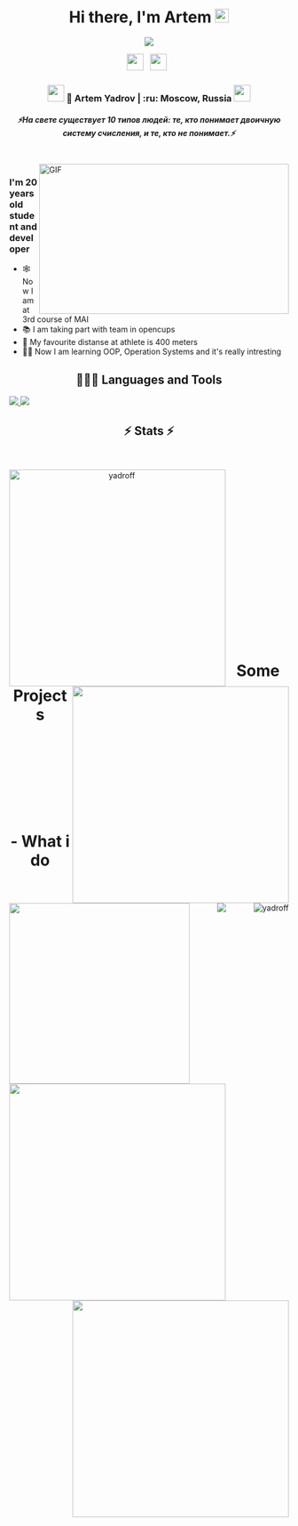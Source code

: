 <div align="center">
   <h1>Hi there, I'm Artem</a> <img src="https://media.giphy.com/media/hvRJCLFzcasrR4ia7z/giphy.gif" width="25px"> </h1>
   
   
   <img src="https://pronoun.cyou/x/y?subject=He&object=Him&height=20"> 
</div>

<p align='center'>
   <a href="https://t.me/yadrofff"><img height="30" src="https://img.shields.io/badge/Telegram-2CA5E0?style=for-the-badge&logo=telegram&logoColor=white "Telegram contact""></a>&nbsp;&nbsp;
<a href="https://vk.com/yadrofff"><img height="30" src="https://img.shields.io/badge/вконтакте-%232E87FB.svg?&style=for-the-badge&logo=vk&logoColor=white"></a>&nbsp;&nbsp;



<div align="center">
<h3><img src="https://media.giphy.com/media/WUlplcMpOCEmTGBtBW/giphy.gif" width="30"> 🙎 Artem Yadrov  | :ru: Moscow, Russia <img src="https://media.giphy.com/media/WUlplcMpOCEmTGBtBW/giphy.gif" width="30"></h3>
</div>
 
 <h5 align="center">
   <i>⚡️На свете существует 10 типов людей: те, кто понимает двоичную систему счисления, и те, кто не понимает.⚡️</i>
  </h5>
 
 
<br />
<img align="right" height="270px" width="450px" alt="GIF" src="https://media.giphy.com/media/40dEau6bZRO3S/giphy.gif" />
<p align="center">
  <h3> I'm 20 years old student and developer</h3>
</p>

- 🕸 Now I am at 3rd course of MAI
- 📚 I am taking part with team in opencups
- 👟 My favourite distanse at athlete is 400 meters
- 🙇‍♂️ Now I am learning OOP, Operation Systems and it's really intresting

 
<h2 align="center"> 👨🏻‍💻 Languages and Tools </h2>
<a href="https://skillicons.dev">
    <img src="https://skillicons.dev/icons?i=cpp,cmake,qt,c,bash,sqlite,py&theme=dark" />
    <img src="https://skillicons.dev/icons?i=github,idea,linux,vim,latex&theme=dark" />
  </a>

<h2 align="center">⚡ Stats ⚡</h2>
<br>
<p align=center>
  <div align=center>
    <a href="https://github.com/denvercoder1/github-readme-streak-stats" title="Go to Source">
      <img align="left" width=390 src="https://github-readme-streak-stats.herokuapp.com/?user=yadroff&theme=react&border=61dafb&hide_border=true" alt="yadroff" />
    </a>
    <a href="https://github.com/anuraghazra/github-readme-stats" title="Go to Source">
      <img align="right" width=390 src="https://github-readme-stats.vercel.app/api?username=yadroff&show_icons=true&theme=react&border_color=61dafb&hide_border=true" />
    </a>
  </div>
  <br><br><br><br><br><br><br><br><br>
  <div align=center>
    <a href="https://github.com/anuraghazra/github-readme-stats">
      <img width=325 img align="left" src="https://github-readme-stats.vercel.app/api/top-langs/?username=yadroff&hide=c%23,powershell,Mathematica,Ruby,html,Objective-C,Objective-C%2b%2b,Cuda&title_color=61dafb&text_color=ffffff&icon_color=61dafb&bg_color=20232a&langs_count=8&layout=compact&border_color=61dafb&hide_border=true" />
    </a>
   <a href="https://github.com/ryo-ma/github-profile-trophy"><img align = "right" src="https://github-profile-trophy.vercel.app/?username=yadroff&theme=onedark&rank=-C,-UNKNOWN,-SECRET&row=1&column=3" alt="yadroff" /></a>
  </div>
  <br><br><br><br><br><br><br><br><br>

<h1 align="center"> Some Projects </h1>
<div align=center>
<a = href"https://github.com/yadroff/DA">
   <img width = 390 img align="left" src="https://github-readme-stats.vercel.app/api/pin/?username=yadroff&repo=DA&theme=react&border=61dafb&hide_border=true" />
   </a>
<a = href"https://github.com/yadroff/BD_KP">
   <img width = 390 img align="right" src="https://github-readme-stats.vercel.app/api/pin/?username=yadroff&repo=BD_KP&theme=react&border=61dafb&hide_border=true" />
   </a>
 </div>
<br><br><br><br><br><br><br><br>


<!--  -->


<div align="center">

<h1> - What i do </h1>

</div>


<br />

<p align="center">
   <img src="https://media.giphy.com/media/Dh5q0sShxgp13DwrvG/giphy.gif" />   
   </p>
   
   
<br />
